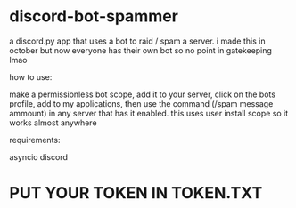 # discord-bot-spammer
a discord.py app that uses a bot to raid / spam a server. i made this in october but now everyone has their own bot so no point in gatekeeping lmao


how to use:

make a permissionless bot scope, add it to your server, click on the bots profile, add to my applications, then use the command (/spam message ammount) in any server that has it enabled. this uses user install scope so it works almost anywhere

requirements:

asyncio
discord

# PUT YOUR TOKEN IN TOKEN.TXT
